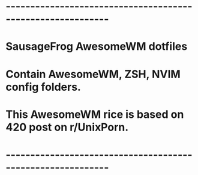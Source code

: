 # -----------------------------------------------------------
# SausageFrog AwesomeWM dotfiles                              
# Contain AwesomeWM, ZSH, NVIM config folders.                
# This AwesomeWM rice is based on 420 post on r/UnixPorn.     
# -----------------------------------------------------------
